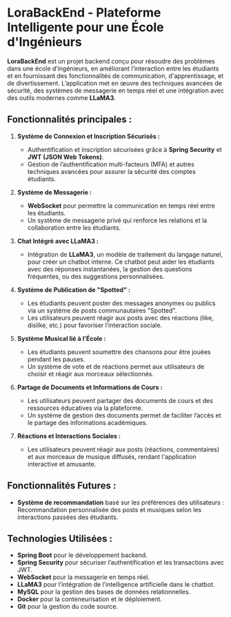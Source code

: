 # LoraBackEnd - Plateforme Intelligente pour une École d'Ingénieurs

**LoraBackEnd** est un projet backend conçu pour résoudre des problèmes dans une école d’ingénieurs, en améliorant l’interaction entre les étudiants et en fournissant des fonctionnalités de communication, d'apprentissage, et de divertissement. L’application met en œuvre des techniques avancées de sécurité, des systèmes de messagerie en temps réel et une intégration avec des outils modernes comme **LLaMA3**.

## Fonctionnalités principales :

1. **Système de Connexion et Inscription Sécurisés :**
   - Authentification et inscription sécurisées grâce à **Spring Security** et **JWT (JSON Web Tokens)**.
   - Gestion de l’authentification multi-facteurs (MFA) et autres techniques avancées pour assurer la sécurité des comptes étudiants.

2. **Système de Messagerie :**
   - **WebSocket** pour permettre la communication en temps réel entre les étudiants.
   - Un système de messagerie privé qui renforce les relations et la collaboration entre les étudiants.

3. **Chat Intégré avec LLaMA3 :**
   - Intégration de **LLaMA3**, un modèle de traitement du langage naturel, pour créer un chatbot interne. Ce chatbot peut aider les étudiants avec des réponses instantanées, la gestion des questions fréquentes, ou des suggestions personnalisées.

4. **Système de Publication de "Spotted" :**
   - Les étudiants peuvent poster des messages anonymes ou publics via un système de posts communautaires "Spotted".
   - Les utilisateurs peuvent réagir aux posts avec des réactions (like, dislike, etc.) pour favoriser l’interaction sociale.

5. **Système Musical lié à l'École :**
   - Les étudiants peuvent soumettre des chansons pour être jouées pendant les pauses.
   - Un système de vote et de réactions permet aux utilisateurs de choisir et réagir aux morceaux sélectionnés.

6. **Partage de Documents et Informations de Cours :**
   - Les utilisateurs peuvent partager des documents de cours et des ressources éducatives via la plateforme.
   - Un système de gestion des documents permet de faciliter l’accès et le partage des informations académiques.

7. **Réactions et Interactions Sociales :**
   - Les utilisateurs peuvent réagir aux posts (réactions, commentaires) et aux morceaux de musique diffusés, rendant l'application interactive et amusante.

## Fonctionnalités Futures :
   - **Système de recommandation** basé sur les préférences des utilisateurs : Recommandation personnalisée des posts et musiques selon les interactions passées des étudiants.
   
## Technologies Utilisées :
   - **Spring Boot** pour le développement backend.
   - **Spring Security** pour sécuriser l’authentification et les transactions avec JWT.
   - **WebSocket** pour la messagerie en temps réel.
   - **LLaMA3** pour l’intégration de l’intelligence artificielle dans le chatbot.
   - **MySQL** pour la gestion des bases de données relationnelles.
   - **Docker** pour la conteneurisation et le déploiement.
   - **Git** pour la gestion du code source.

